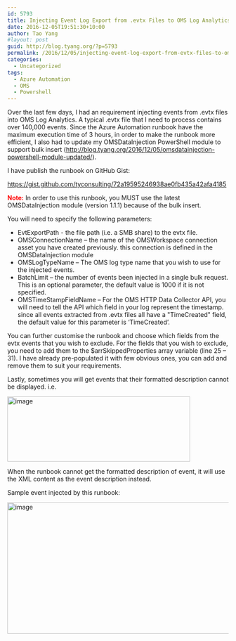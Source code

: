 ```yaml
---
id: 5793
title: Injecting Event Log Export from .evtx Files to OMS Log Analytics
date: 2016-12-05T19:51:30+10:00
author: Tao Yang
#layout: post
guid: http://blog.tyang.org/?p=5793
permalink: /2016/12/05/injecting-event-log-export-from-evtx-files-to-oms-log-analytics/
categories:
  - Uncategorized
tags:
  - Azure Automation
  - OMS
  - Powershell
---
```

Over the last few days, I had an requirement injecting events from .evtx files into OMS Log Analytics. A typical .evtx file that I need to process contains over 140,000 events. Since the Azure Automation runbook have the maximum execution time of 3 hours, in order to make the runbook more efficient, I also had to update my OMSDataInjection PowerShell module to support bulk insert (<a title="http://blog.tyang.org/2016/12/05/omsdatainjection-powershell-module-updated/" href="http://blog.tyang.org/2016/12/05/omsdatainjection-powershell-module-updated/">http://blog.tyang.org/2016/12/05/omsdatainjection-powershell-module-updated/</a>).

I have publish the runbook on GitHub Gist:

https://gist.github.com/tyconsulting/72a19595246938ae0fb435a42afa4185

<span style="color: #ff0000;"><strong>Note:</strong></span> In order to use this runbook, you MUST use the latest OMSDataInjection module (version 1.1.1) because of the bulk insert.

You will need to specify the following parameters:
<ul>
 	<li>EvtExportPath - the file path (i.e. a SMB share) to the evtx file.</li>
 	<li>OMSConnectionName – the name of the OMSWorkspace connection asset you have created previously. this connection is defined in the OMSDataInjection module</li>
 	<li>OMSLogTypeName – The OMS log type name that you wish to use for the injected events.</li>
 	<li>BatchLimit – the number of events been injected in a single bulk request. This is an optional parameter, the default value is 1000 if it is not specified.</li>
 	<li>OMSTimeStampFieldName – For the OMS HTTP Data Collector API, you will need to tell the API which field in your log represent the timestamp. since all events extracted from .evtx files all have a "TimeCreated" field, the default value for this parameter is ‘TimeCreated’.</li>
</ul>
You can further customise the runbook and choose which fields from the evtx events that you wish to exclude. For the fields that you wish to exclude, you need to add them to the $arrSkippedProperties array variable (line 25 – 31). I have already pre-populated it with few obvious ones, you can add and remove them to suit your requirements.

Lastly, sometimes you will get events that their formatted description cannot be displayed. i.e.

<a href="http://blog.tyang.org/wp-content/uploads/2016/12/image-11.png"><img style="background-image: none; padding-top: 0px; padding-left: 0px; display: inline; padding-right: 0px; border: 0px;" title="image" src="http://blog.tyang.org/wp-content/uploads/2016/12/image_thumb-11.png" alt="image" width="416" height="148" border="0" /></a>

When the runbook cannot get the formatted description of event, it will use the XML content as the event description instead.

Sample event injected by this runbook:

<a href="http://blog.tyang.org/wp-content/uploads/2016/12/image-12.png"><img style="background-image: none; padding-top: 0px; padding-left: 0px; display: inline; padding-right: 0px; border: 0px;" title="image" src="http://blog.tyang.org/wp-content/uploads/2016/12/image_thumb-12.png" alt="image" width="706" height="299" border="0" /></a>